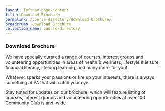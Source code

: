 ```yaml
---
layout: leftnav-page-content
title: Download Brochure
permalink: /course-directory/download-brochure/
breadcrumb: Download Brochure
collection_name: course-directory
---
```


### Download Brochure
We have specially curated a range of courses, interest groups and volunteering opportunities in areas of health & wellness, lifestyle & leisure, financial literacy, lifelong learning, and many more for you!

Whatever sparks your passions or fire up your interests, there is always something at PA that will catch your eye.

Stay tuned for updates on our brochure, which will feature listing of courses, interest groups and volunteering opportunities at over 100 Community Club island-wide
